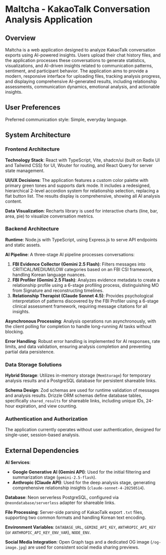 # Maltcha - KakaoTalk Conversation Analysis Application

## Overview

Maltcha is a web application designed to analyze KakaoTalk conversation exports using AI-powered insights. Users upload their chat history files, and the application processes these conversations to generate statistics, visualizations, and AI-driven insights related to communication patterns, sentiment, and participant behavior. The application aims to provide a modern, responsive interface for uploading files, tracking analysis progress, and displaying comprehensive AI-generated results, including relationship assessments, communication dynamics, emotional analysis, and actionable insights.

## User Preferences

Preferred communication style: Simple, everyday language.

## System Architecture

### Frontend Architecture

**Technology Stack**: React with TypeScript, Vite, shadcn/ui (built on Radix UI and Tailwind CSS) for UI, Wouter for routing, and React Query for server state management.

**UI/UX Decisions**: The application features a custom color palette with primary green tones and supports dark mode. It includes a redesigned, hierarchical 2-level accordion system for relationship selection, replacing a flat button list. The results display is comprehensive, showing all AI analysis content.

**Data Visualization**: Recharts library is used for interactive charts (line, bar, area, pie) to visualize conversation metrics.

### Backend Architecture

**Runtime**: Node.js with TypeScript, using Express.js to serve API endpoints and static assets.

**AI Pipeline**: A three-stage AI pipeline processes conversations:
1.  **FBI Evidence Collector (Gemini 2.5 Flash)**: Filters messages into CRITICAL/MEDIUM/LOW categories based on an FBI CSI framework, handling Korean language nuances.
2.  **FBI Profiler (Gemini 2.5 Flash)**: Analyzes evidence metadata to create a relationship profile using a 6-stage profiling process, distinguishing MO from Signature and reconstructing timelines.
3.  **Relationship Therapist (Claude Sonnet 4.5)**: Provides psychological interpretation of patterns discovered by the FBI Profiler using a 6-stage clinical assessment framework, requiring message citations for all insights.

**Asynchronous Processing**: Analysis operations run asynchronously, with the client polling for completion to handle long-running AI tasks without blocking.

**Error Handling**: Robust error handling is implemented for AI responses, rate limits, and data validation, ensuring analysis completion and preventing partial data persistence.

### Data Storage Solutions

**Hybrid Storage**: Utilizes in-memory storage (`MemStorage`) for temporary analysis results and a PostgreSQL database for persistent shareable links.

**Schema Design**: Zod schemas are used for runtime validation of messages and analysis results. Drizzle ORM schemas define database tables, specifically `shared_results` for shareable links, including unique IDs, 24-hour expiration, and view counting.

### Authentication and Authorization

The application currently operates without user authentication, designed for single-user, session-based analysis.

## External Dependencies

**AI Services**:
-   **Google Generative AI (Gemini API)**: Used for the initial filtering and summarization stage (`gemini-2.5-flash`).
-   **Anthropic (Claude API)**: Used for the deep analysis stage, generating comprehensive relationship insights (`claude-sonnet-4-20250514`).

**Database**: Neon serverless PostgreSQL, configured via `@neondatabase/serverless` adapter for shareable links.

**File Processing**: Server-side parsing of KakaoTalk export `.txt` files, supporting two common formats and handling Korean text encoding.

**Environment Variables**: `DATABASE_URL`, `GEMINI_API_KEY`, `ANTHROPIC_API_KEY` (or `ANTHROPIC_API_KEY_ENV_VAR`), `NODE_ENV`.

**Social Media Integration**: Open Graph tags and a dedicated OG image (`/og-image.jpg`) are used for consistent social media sharing previews.